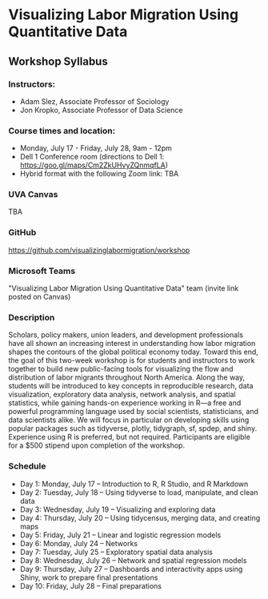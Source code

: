 # Visualizing Labor Migration Using Quantitative Data
## Workshop Syllabus

### Instructors:
* Adam Slez, Associate Professor of Sociology
* Jon Kropko, Associate Professor of Data Science

### Course times and location:
* Monday, July 17 - Friday, July 28, 9am - 12pm
* Dell 1 Conference room (directions to Dell 1: https://goo.gl/maps/Cm2ZkUHvyZQnmqfLA)
* Hybrid format with the following Zoom link: TBA

### UVA Canvas
TBA

### GitHub
https://github.com/visualizinglabormigration/workshop

### Microsoft Teams
"Visualizing Labor Migration Using Quantitative Data" team (invite link posted on Canvas)

### Description
Scholars, policy makers, union leaders, and development professionals have all shown an increasing interest in understanding how labor migration shapes the contours of the global political economy today. Toward this end, the goal of this two-week workshop is for students and instructors to work together to build new public-facing tools for visualizing the flow and distribution of labor migrants throughout North America. Along the way, students will be introduced to key concepts in reproducible research, data visualization, exploratory data analysis, network analysis, and spatial statistics, while gaining hands-on experience working in R—a free and powerful programming language used by social scientists, statisticians, and data scientists alike. We will focus in particular on developing skills using popular packages such as tidyverse, plotly, tidygraph, sf, spdep, and shiny. Experience using R is preferred, but not required. Participants are eligible for a $500 stipend upon completion of the workshop.

### Schedule
* Day 1: Monday, July 17 – Introduction to R, R Studio, and R Markdown
* Day 2: Tuesday, July 18 – Using tidyverse to load, manipulate, and clean data
* Day 3: Wednesday, July 19 – Visualizing and exploring data
* Day 4: Thursday, July 20 – Using tidycensus, merging data, and creating maps
* Day 5: Friday, July 21 – Linear and logistic regression models
* Day 6: Monday, July 24 – Networks 
* Day 7: Tuesday, July 25 – Exploratory spatial data analysis
* Day 8: Wednesday, July 26 – Network and spatial regression models
* Day 9: Thursday, July 27 – Dashboards and interactivity apps using Shiny, work to prepare final presentations
* Day 10: Friday, July 28 – Final preparations
